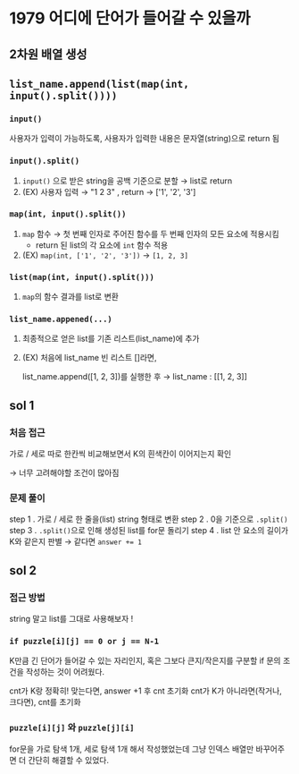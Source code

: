 # 1979 어디에 단어가 들어갈 수 있을까

## 2차원 배열 생성
## `list_name.append(list(map(int, input().split())))` 

### `input()`
사용자가 입력이 가능하도록, 사용자가 입력한 내용은 문자열(string)으로 return 됨
### `input().split()`
1. `input()` 으로 받은 string을 공백 기준으로 분할 → list로 return
2. (EX) 사용자 입력 → "1 2 3" , return → ['1', '2', '3']   
### `map(int, input().split())`
1.  `map` 함수 → 첫 번째 인자로 주어진 함수를 두 번째 인자의 모든 요소에 적용시킴
    - return 된 list의 각 요소에 `int` 함수 적용
2. (EX) `map(int, ['1', '2', '3'])` → `[1, 2, 3]`
### `list(map(int, input().split()))`
1.  `map`의 함수 결과를 list로 변환
### `list_name.appened(...)`
1. 최종적으로 얻은 list를 기존 리스트(list_name)에 추가
2. (EX) 처음에 list_name 빈 리스트 []라면,

    list_name.append([1, 2, 3])를 실행한 후 → list_name : [[1, 2, 3]]

## sol 1
### 처음 접근
가로 / 세로 따로 한칸씩 비교해보면서 K의 흰색칸이 이어지는지 확인

→ 너무 고려해야할 조건이 많아짐
### 문제 풀이
step 1 . 가로 / 세로 한 줄을(list) string 형태로 변환
step 2 . 0을 기준으로 `.split()`
step 3 . `.split()`으로 인해 생성된 list를 for문 돌리기
step 4 . list 안 요소의 길이가 K와 같은지 판별 → 같다면 `answer += 1`

## sol 2
### 접근 방법
string 말고 list를 그대로 사용해보자 !

### `if puzzle[i][j] == 0 or j == N-1` 
K만큼 긴 단어가 들어갈 수 있는 자리인지, 혹은 그보다 큰지/작은지를 구분할 if 문의 조건을 작성하는 것이 어려웠다. 

cnt가 K랑 정확히! 맞는다면, answer +1 후 cnt 초기화
cnt가 K가 아니라면(작거나, 크다면), cnt를 초기화

### `puzzle[i][j]` 와 `puzzle[j][i]`
for문을 가로 탐색 1개, 세로 탐색 1개 해서 작성했었는데 그냥 인덱스 배열만 바꾸어주면 더 간단히 해결할 수 있었다.

